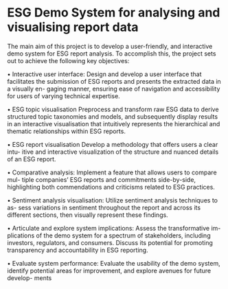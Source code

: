 # ESG Demo System for analysing and visualising report data

The main aim of this project is to develop a user-friendly, and interactive demo system
for ESG report analysis. To accomplish this, the project sets out to achieve the
following key objectives:

• Interactive user interface: Design and develop a user interface that facilitates
the submission of ESG reports and presents the extracted data in a visually en-
gaging manner, ensuring ease of navigation and accessibility for users of varying
technical expertise.

• ESG topic visualisation Preprocess and transform raw ESG data to derive
structured topic taxonomies and models, and subsequently display results in an
interactive visualisation that intuitively represents the hierarchical and thematic
relationships within ESG reports.

• ESG report visualisation Develop a methodology that offers users a clear intu-
itive and interactive visualization of the structure and nuanced details of an ESG
report.

• Comparative analysis: Implement a feature that allows users to compare mul-
tiple companies’ ESG reports and commitments side-by-side, highlighting both
commendations and criticisms related to ESG practices.

• Sentiment analysis visualisation: Utilize sentiment analysis techniques to as-
sess variations in sentiment throughout the report and across its different sections,
then visually represent these findings.

• Articulate and explore system implications: Assess the transformative im-
plications of the demo system for a spectrum of stakeholders, including investors,
regulators, and consumers. Discuss its potential for promoting transparency and
accountability in ESG reporting.

• Evaluate system performance: Evaluate the usability of the demo system,
identify potential areas for improvement, and explore avenues for future develop-
ments

